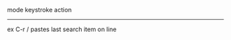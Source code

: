 mode        keystroke       action
----        ---------       ------
ex          C-r /           pastes last search item on line
